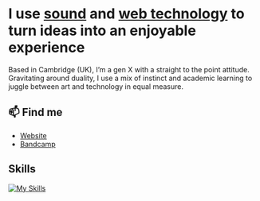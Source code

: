 # I use [**sound**](https://minutestomidnight.co.uk/sound-design/) and [**web technology**](https://minutestomidnight.co.uk/web-design/) to turn ideas into an enjoyable experience

Based in Cambridge (UK), I’m a gen X with a straight to the point  attitude. Gravitating around duality, I use a mix of instinct and  academic learning to juggle between art and technology in equal measure.

## 📫 Find me

- [Website](https://minutestomidnight.co.uk)
- [Bandcamp](https://minutestomidnight.bandcamp.com/)

## Skills

[![My Skills](https://skillicons.dev/icons?i=bash,css,fediverse,figma,git,html,ai,js,linux,md,mysql,netlify,ps,php,ruby,sass,svg,wordpress,yaml&perline=6)](https://skillicons.dev)
